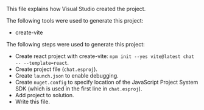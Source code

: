 This file explains how Visual Studio created the project.

The following tools were used to generate this project:
- create-vite

The following steps were used to generate this project:
- Create react project with create-vite: `npm init --yes vite@latest chat -- --template=react`.
- Create project file (`chat.esproj`).
- Create `launch.json` to enable debugging.
- Create `nuget.config` to specify location of the JavaScript Project System SDK (which is used in the first line in `chat.esproj`).
- Add project to solution.
- Write this file.
